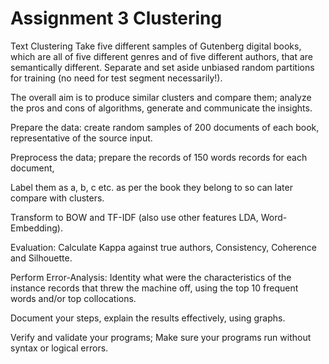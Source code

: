 # Assignment 3 Clustering
Text Clustering Take five different samples of Gutenberg digital books, which are all of five different genres and of five different authors, that are semantically different. Separate and set aside unbiased random partitions for training (no need for test segment necessarily!).

 The overall aim is to produce similar clusters and compare them; analyze the pros and cons of algorithms, generate and communicate the insights.

Prepare the data: create random samples of 200 documents of each book, representative of the source input.

Preprocess the data; prepare the records of 150 words records for each document, 

Label them as a, b, c etc. as per the book they belong to so can later compare with clusters. 

Transform to BOW and TF-IDF (also use other features LDA, Word-Embedding). 

Evaluation: Calculate Kappa against true authors, Consistency, Coherence and Silhouette. 

Perform Error-Analysis: Identity what were the characteristics of the instance records that threw the machine off, using the top 10 frequent words and/or top collocations. 

Document your steps, explain the results effectively, using graphs. 

Verify and validate your programs; Make sure your programs run without syntax or logical errors.

